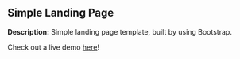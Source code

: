<h2>Simple Landing Page</h2>

<p><b>Description:</b> Simple landing page template, built by using Bootstrap.</p>
<p>Check out a live demo <a href=" https://elenimar.github.io/bootstrap-landing-page/">here</a>!
